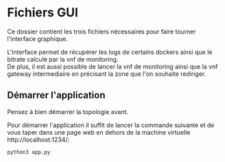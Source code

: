 # Fichiers GUI

Ce dossier contient les trois fichiers nécessaires pour faire tourner l'interface graphique.              

L'interface permet de récupérer les logs de certains dockers ainsi que le bitrate calculé par la vnf de monitoring.       
De plus, il est aussi possible de lancer la vnf de monitoring ainsi que la vnf gateway intermediaire en précisant la zone que l'on souhaite rediriger.       

## Démarrer l'application

Pensez à bien démarrer la topologie avant.      

Pour démarrer l'application il suffit de lancer la commande suivante et de vous taper dans une page web en dehors de la machine virtuelle http://localhost:1234/:     
```bash
python3 app.py
```